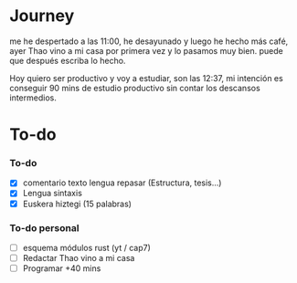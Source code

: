
# Journey

me he despertado a las 11:00, he desayunado y luego he hecho más café, ayer Thao vino a mi casa por primera vez y lo pasamos muy bien. puede que después escriba lo hecho.


Hoy quiero ser productivo y voy a estudiar, son las 12:37, mi intención es conseguir 90 mins de estudio productivo sin contar los descansos intermedios.

# To-do

### To-do 
- [x] comentario texto lengua repasar (Estructura, tesis...)
- [x] Lengua sintaxis
- [x] Euskera hiztegi (15 palabras) 
### To-do personal
- [ ] esquema módulos rust (yt / cap7)
- [ ] Redactar Thao vino a mi casa
- [ ] Programar +40 mins  
